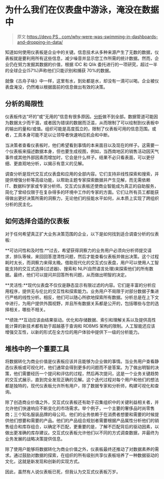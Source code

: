 # 为什么我们在仪表盘中游泳，淹没在数据中

> 原文:[https://devo PS . com/why-were-was-swimming-in-dashboards-and-dropping-in-data/](https://devops.com/why-were-swimming-in-dashboards-and-drowning-in-data/)

知道如何使用仪表板是企业中的关键。信息技术从多种来源产生了无数的数据，仪表板就是要利用所有这些信息，减少噪音并显示您工作所需的统计数据。然而，企业仍在努力发掘其数据的价值，根据 IDC 和 Qlik 委托进行的一项研究，超过一半的全球企业(57%)声称他们只能识别和捕获 70%的数据。

就像《古舟子咏》中一样，这里有水，到处都是水，却没有一滴可以喝。企业被仪表盘淹没，仍然难以根据面前的信息做出有效的决策。

## 分析的局限性

仪表板传达“坏的”或“无用的”信息有很多原因。[分析](https://devops.com/?s=data+analytics)做不到全部。数据管道可能因为数据太少而干涸，或者因为错误的数据而泛滥，从而限制了可以绘制到仪表板中的输出的量和/或值。组织可能是高度孤立的，限制了仪表板可用的信息范围。或者，工具本身可能不足以让领导者快速响应机会和中断。

当决策者查看仪表板时，他们希望看到事情的本来面目以及现在的样子。这需要一个仪表板来描述数据本身，但也要生成视图，例如，当西南地区的销售活动因天气事件或其他外部因素而增加时，它会是什么样子。结果不必只看表面，可以更仔细、更直观地分析，以揭示有意义的见解。

调查分析是现代交互式仪表盘和应用的全部内容。它们支持非线性探索和搜索，并提供增强分析等高级功能，以帮助主题专家探索数据并产生见解，而无需依赖 IT、数据科学家或专家分析师。交互式仪表板还使商业智能成为真正的自助服务，简化了曾经仅限于在复杂得多的环境中工作的专家的方面。它们让所有员工都能获得做出更好决策所需的洞察力，无论他们的技能水平如何，从本质上实现了跨组织分析的民主化。

## 如何选择合适的仪表板

对于任何希望真正扩大业务决策范围的企业，以下是如何找到适合调查分析的仪表板:

**可访问性和及时性:**过去，希望获得洞察力的业务用户必须向分析师提交请求，排队等候，来回回答澄清性问题，然后才能查看仪表板并做出决策。这个过程耗时太长，而洞察力来得太晚。借助现代化的交互式仪表盘，用户可以使用人工智能支持的交互式选择(过滤器)、搜索和 NLP(自然语言处理)来探索他们的所有数据。最终，他们可以提问并回答所有问题，从而做出明智的决定。

**灵活性:**现代仪表盘不仅仅是静态显示有限过滤的内容。它们是丰富的分析应用程序，提供无与伦比的交互性和探索能力。业务用户不局限于对部分数据子集进行严格的线性分析。相反，他们可以随心所欲地探索所有数据。分析总是在上下文中进行，为用户提供外围视野，并且所有数据关系都是公开的，包括哪些与您的选择相关，哪些不相关。

**绩效:**互动应该由结果驱动。优化和存储数据、索引和理解关系以及提供高性能计算的新技术都有助于超越基于查询和 RDBMS 架构的限制。人工智能还应该增强交互性，以新的形式在全方位的用户体验中提供下一级的分析能力。

## 堆栈中的一个重要工具

将数据转化为商业价值是仪表板应该并且能够为企业做的事情。当业务用户查看静态仪表板或可视化时，他们通常会得到更多的问题而不是答案。为了做出明智的决策，他们需要经历一个提问和评估的过程，然后再次提问，这是一个业务关键趋势的交互式展示，直到完全发现正确的见解。这个迭代过程对每个用户和他们的想法都是独特的，现代仪表板允许所有用户，除了数据专家和分析师，构建可视化和查询。

除了创造商业价值之外，交互式仪表板还有助于召集组织中的关键利益相关者，并允许他们快速响应不断变化的市场需求。举个例子，一个主要的奢侈品时尚零售商；三个知名服装品牌的母公司。他们的业务依赖于在消费者想要和需要的时候提供他们想要和需要的产品。他们的产品组合规划者需要根据产品属性分析他们的销售组合和库存组合，以确定不匹配，更重要的是，了解不匹配背后的驱动因素，以做出更准确的库存建议。交互式仪表板允许他们以不同的方式调查数据，并最终为业务发展的战略决策提供信息。

除了使用户能够将数据转化为商业价值之外，仪表板最终还推动了对数据素养的需求。通过鼓励对数据的探索，在组织的所有级别共享仪表板培养了一种数据驱动的文化，这就是新发现和创新的实现方式。

因此，虽然有人说仪表板已死，但我认为交互式仪表板万岁。
